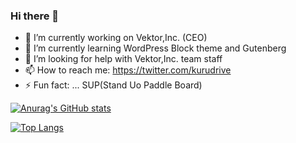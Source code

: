### Hi there 👋

- 🔭 I’m currently working on Vektor,Inc. (CEO)
- 🌱 I’m currently learning WordPress Block theme and Gutenberg
- 🤔 I’m looking for help with Vektor,Inc. team staff
- 📫 How to reach me: https://twitter.com/kurudrive
- ⚡ Fun fact: ... SUP(Stand Uo Paddle Board)

[![Anurag's GitHub stats](https://github-readme-stats.vercel.app/api?username=kurudrive)](https://github.com/anuraghazra/github-readme-stats)

[![Top Langs](https://github-readme-stats.vercel.app/api/top-langs/?username=kurudrive)](https://github.com/anuraghazra/github-readme-stats)


